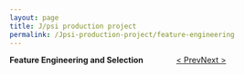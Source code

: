 ```yaml
---
layout: page
title: J/psi production project
permalink: /Jpsi-production-project/feature-engineering
---
```


**Feature Engineering and Selection** &emsp; &emsp; &emsp; [< Prev](proj-3.markdown)[Next >](proj-5.markdown)